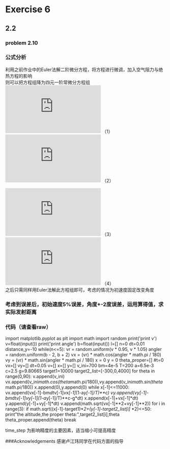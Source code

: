 
# Exercise 6
## 2.2
### problem 2.10

### 公式分析
利用之前作业中的Euler法解二阶微分方程，将方程进行微调，加入空气阻力与绝热方程的影响 <br/>
则可以把方程组降为四元一阶常微分方程组 <br/>
 ![](http://latex.codecogs.com/gif.latex?x_%7Bi&plus;1%7D%3Dx_%7Bi%7D&plus;v_%7Bx%2Ci%7D%5CDelta%20t) （1） <br/>
 ![](http://latex.codecogs.com/gif.latex?v_%7Bx%2Ci&plus;1%7D%3Dv_%7Bx%7D-%5Cfrac%7BB_%7B2%7Dvv_%7Bx%2Ci%7D%7D%7Bm%7D%5Cleft%20%28%201-%5Cfrac%7Bay%7D%7BT_%7B0%7D%7D%20%5Cright%20%29%5E%7B%5Calpha%20%7D%5CDelta%20t) （2） <br/>

 ![](http://latex.codecogs.com/gif.latex?y_%7Bi&plus;1%7D%3Dy_%7Bi%7D&plus;v_%7By%2Ci%7D%5CDelta%20t) （3） <br/>
 ![](http://latex.codecogs.com/gif.latex?v_%7By%2Ci&plus;1%7D%3Dv_%7By%7D-%5Cfrac%7BB_%7B2%7Dvv_%7By%2Ci%7D%7D%7Bm%7D%5Cleft%20%28%201-%5Cfrac%7Bay%7D%7BT_%7B0%7D%7D%20%5Cright%20%29%5E%7B%5Calpha%20%7D%5CDelta%20t-g%5CDelta%20t) （4） <br/>
之后只需同样用Euler法解此方程组即可，考虑的情况为初速度固定改变角度
### 考虑到误差后，初始速度5%误差，角度+-2度误差，运用算得值，求实际发射距离

### 代码（请查看raw）
import matplotlib.pyplot as plt
import math
import random
print('print v')
v=float(input())
print('print angle')
b=float(input())
l=[]
n=0
dt=0.01
distance_y=-10
while(n<=5):
    vr = random.uniform(v * 0.95, v * 1.05)
    angler = random.uniform(b - 2, b + 2)
    vx = (vr) * math.cos(angler * math.pi / 180)
    vy = (vr) * math.sin(angler * math.pi / 180)
    x = 0
    y = 0
theta_proper=[]
#t=0
vx=[]
vy=[]
dt=0.05
v=[]
x=[]
y=[]
v_ini=700
bm=4e-5
T=200
a=6.5e-3
c=2.5
g=9.80665
target1=10000
target2_list=[-300,0,4000]
for theta in range(0,90):
    v.append(v_ini)
    vx.append(v_ini*math.cos(theta*math.pi/180)),vy.append(v_ini*math.sin(theta*math.pi/180))
    x.append(0),y.append(0)
    while x[-1]<=11000:
        vx.append(vx[-1]-bm*dt*v[-1]*vx[-1]*(1-a*y[-1]/T)**c)
        vy.append(vy[-1]-bm*dt*v[-1]*vy[-1]*(1-a*y[-1]/T)**c-g*dt)
        x.append(x[-1]+vx[-1]*dt)
        y.append(y[-1]+vy[-1]*dt)
        v.append(math.sqrt(vx[-1]**2+vy[-1]**2))
        for i in range(3):
            if math.sqrt((x[-1]-target1)**2+(y[-1]-target2_list[i]*             *2)<=50:
                print"the altitude,the proper theta:",target2_list[i],theta
                theta_proper.append(theta)
                break

time_step 为影响精度的主要因素，适当缩小可提高精度

###Acknowledgements 感谢卢江玮同学在代码方面的指导
